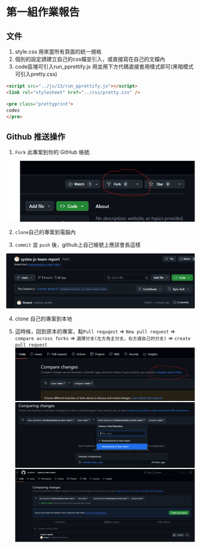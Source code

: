 # 第一組作業報告

## 文件

1. style.css 用來當所有頁面的統一規格
2. 個別的設定請建立自己的css檔並引入，或直接寫在自己的文檔內
3. code區塊可引入run_pprettify.js 用並用下方代碼直接套用樣式即可(黑暗模式可引入pretty.css)
```html
<script src="../js/13/run_pprettify.js"></script>
<link rel="stylesheet" href="../css/pretty.css" />
```
```html
<pre class="prettyprint">
codes
</pre>
```

## Github 推送操作

1.  `Fork` 此專案到你的 GitHub 帳號. <p>

![alt text](images/image.png)

2. `clone`自己的專案到電腦內

3. `commit` 並 `push` 後，github上自己帳號上應該會長這樣<p>

![alt text](images/image2.png)

4. clone 自己的專案到本地

5. 這時候，回到原本的專案，點`Pull requqest` => `New pull request` => `compare across forks` => `選擇分支(左方為主分支，右方選自己的分支)` => `create pull request`
![alt text](images/image3.png)
![alt text](images/image5.png)
![alt text](images/image4.png)
